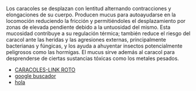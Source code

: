 Los caracoles se desplazan con lentitud alternando contracciones y elongaciones de su cuerpo. Producen mucus para autoayudarse en la locomoción reduciendo la fricción y permitiéndoles el desplazamiento por zonas de elevada pendiente debido a la untuosidad del mismo. Esta mucosidad contribuye a su regulación térmica; también reduce el riesgo del caracol ante las heridas y las agresiones externas, principalmente bacterianas y fúngicas, y los ayuda a ahuyentar insectos potencialmente peligrosos como las hormigas. El mucus sirve además al caracol para desprenderse de ciertas sustancias tóxicas como los metales pesados.
* [CARACOLES-LINK ROTO](https://github.com/Laboratoria/BOG004-md)
* [google buscador](https://google.com)
* [hola](https://www.youtube.com/watch?v=lPPgY3HLlhQ)